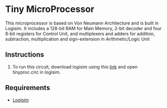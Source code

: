 # Tiny MicroProcessor
This microprocessor is based on Von Neumann Architecture and is built in Logisim. It includes a 128-bit RAM for Main Memory, 2-bit decoder and four 8-bit registers for Control Unit, and multiplexers and adders for addition, subtraction, multiplication and sign-extension in Arithmetic/Logic Unit

## Instructions
1. To run this circuit, download logisim using this [link](https://sourceforge.net/projects/circuit/) and open tinyproc.circ in logisim.

## Requirements
* [Logisim](https://sourceforge.net/projects/circuit/)
